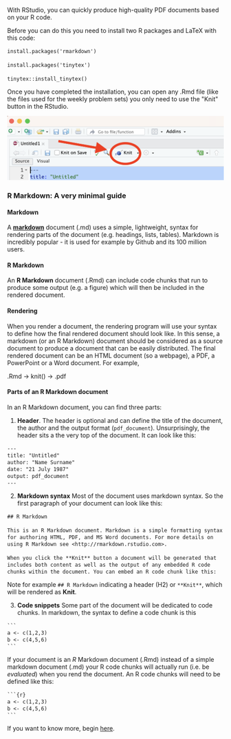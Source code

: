 With RStudio, you can quickly produce high-quality PDF documents based on your R code.

Before you can do this you need to install two R packages and LaTeX with this code:

```{r}
install.packages('rmarkdown')

install.packages('tinytex')

tinytex::install_tinytex()
```

Once you have completed the installation, you can open any .Rmd file (like the files used for the weekly problem sets) you only need to use the "Knit" button in the RStudio.

![](../img/rstudio-knit-button.png)

### R Markdown: A very minimal guide

#### Markdown

A **[markdown](https://en.wikipedia.org/wiki/Markdown)** document (.md) uses a simple, lightweight, syntax for rendering parts of the document (e.g. headings, lists, tables). Markdown is incredibly popular - it is used for example by Github and its 100 million users.

#### R Markdown

An **R Markdown** document (.Rmd) can include code chunks that run to produce some output (e.g. a figure) which will then be included in the rendered document.

#### Rendering

When you render a document, the rendering program will use your syntax to define how the final rendered document should look like. In this sense, a markdown (or an R Markdown) document should be considered as a source document to produce a document that can be easily distributed. The final rendered document can be an HTML document (so a webpage), a PDF, a PowerPoint or a Word document. For example,

.Rmd -> knit() -> .pdf

#### Parts of an R Markdown document

In an R Markdown document, you can find three parts:

1. **Header**. The header is optional and can define the title of the document, the author and the output format (`pdf_document`). Unsurprisingly, the header sits a the very top of the document. It can look like this:

```
---
title: "Untitled"
author: "Name Surname"
date: "21 July 1987"
output: pdf_document
---
```

2. **Markdown syntax** Most of the document uses markdown syntax. So the first paragraph of your document can look like this:

```
## R Markdown

This is an R Markdown document. Markdown is a simple formatting syntax for authoring HTML, PDF, and MS Word documents. For more details on using R Markdown see <http://rmarkdown.rstudio.com>.

When you click the **Knit** button a document will be generated that includes both content as well as the output of any embedded R code chunks within the document. You can embed an R code chunk like this:
```

Note for example `## R Markdown` indicating a header (H2) or `**Knit**`, which will be rendered as **Knit**. 

3. **Code snippets** Some part of the document will be dedicated to code chunks. In markdown, the syntax to define a code chunk is this

````
```
a <- c(1,2,3)
b <- c(4,5,6) 
```
````

If your document is an *R* Markdown document (.Rmd) instead of a simple markdown document (.md) your R code chunks will actually run (i.e. be *evaluated*) when you rend the document. An R code chunks will need to be defined like this:

````
```{r}
a <- c(1,2,3)
b <- c(4,5,6)
```
````

If you want to know more, begin [here](https://rmarkdown.rstudio.com/lesson-1.html).
